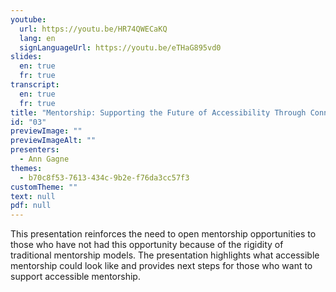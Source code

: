 ```yaml
---
youtube:
  url: https://youtu.be/HR74QWECaKQ
  lang: en
  signLanguageUrl: https://youtu.be/eTHaG895vd0
slides:
  en: true
  fr: true
transcript:
  en: true
  fr: true
title: "Mentorship: Supporting the Future of Accessibility Through Connection"
id: "03"
previewImage: ""
previewImageAlt: ""
presenters:
  - Ann Gagne
themes:
  - b70c8f53-7613-434c-9b2e-f76da3cc57f3
customTheme: ""
text: null
pdf: null
---
```

This presentation reinforces the need to open mentorship opportunities to those who have not had this opportunity because of the rigidity of traditional mentorship models. The presentation highlights what accessible mentorship could look like and provides next steps for those who want to support accessible mentorship.
